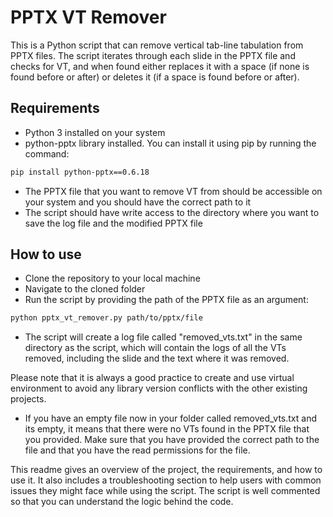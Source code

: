 # PPTX VT Remover
This is a Python script that can remove vertical tab-line tabulation from PPTX files. The script iterates through each slide in the PPTX file and checks for VT, and when found either replaces it with a space (if none is found before or after) or deletes it (if a space is found before or after).

## Requirements
- Python 3 installed on your system
- python-pptx library installed. You can install it using pip by running the command: 
```bash
pip install python-pptx==0.6.18
```
- The PPTX file that you want to remove VT from should be accessible on your system and you should have the correct path to it 
- The script should have write access to the directory where you want to save the log file and the modified PPTX file

## How to use

- Clone the repository to your local machine
- Navigate to the cloned folder 
- Run the script by providing the path of the PPTX file as an argument:
```bash
python pptx_vt_remover.py path/to/pptx/file
```
- The script will create a log file called "removed_vts.txt" in the same directory as the script, which will contain the logs of all the VTs removed, including the slide and the text where it was removed.

Please note that it is always a good practice to create and use virtual environment to avoid any library version conflicts with the other existing projects.

- If you have an empty file now in your folder called removed_vts.txt and its empty, it means that there were no VTs found in the PPTX file that you provided. Make sure that you have provided the correct path to the file and that you have the read permissions for the file.

This readme gives an overview of the project, the requirements, and how to use it. It also includes a troubleshooting section to help users with common issues they might face while using the script. The script is well commented so that you can understand the logic behind the code.